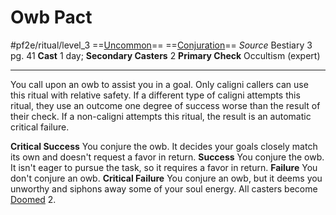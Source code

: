 # Owb Pact
#pf2e/ritual/level_3
==[Uncommon](Uncommon.md)== ==[Conjuration](Conjuration.md)==
*Source* Bestiary 3 pg. 41
**Cast** 1 day; **Secondary Casters** 2
**Primary Check** Occultism (expert)

---
You call upon an owb to assist you in a goal. Only caligni callers can use this ritual with relative safety. If a different type of caligni attempts this ritual, they use an outcome one degree of success worse than the result of their check. If a non-caligni attempts this ritual, the result is an automatic critical failure.

**Critical Success** You conjure the owb. It decides your goals closely match its own and doesn't request a favor in return.
**Success** You conjure the owb. It isn't eager to pursue the task, so it requires a favor in return.
**Failure** You don't conjure an owb.
**Critical Failure** You conjure an owb, but it deems you unworthy and siphons away some of your soul energy. All casters become [Doomed](Doomed.md) 2.
